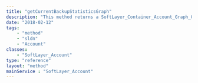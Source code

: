 ```yaml
---
title: "getCurrentBackupStatisticsGraph"
description: "This method returns a SoftLayer_Container_Account_Graph_Outputs containing a base64 string PNG image. The optional parameter, detailedGraph, can be passed to get a more detailed graph. "
date: "2018-02-12"
tags:
    - "method"
    - "sldn"
    - "Account"
classes:
    - "SoftLayer_Account"
type: "reference"
layout: "method"
mainService : "SoftLayer_Account"
---
```

